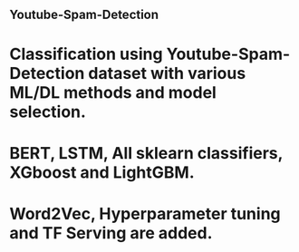 ## Youtube-Spam-Detection

# Classification using Youtube-Spam-Detection dataset with various ML/DL methods and model selection.

# BERT, LSTM, All sklearn classifiers, XGboost and LightGBM.

# Word2Vec, Hyperparameter tuning and TF Serving are added.

